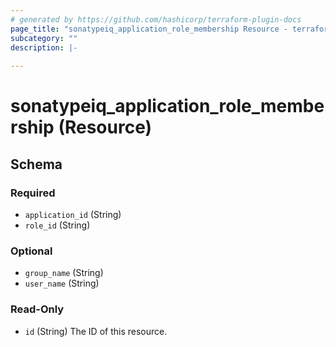 ```yaml
---
# generated by https://github.com/hashicorp/terraform-plugin-docs
page_title: "sonatypeiq_application_role_membership Resource - terraform-provider-sonatypeiq"
subcategory: ""
description: |-
  
---
```


# sonatypeiq_application_role_membership (Resource)





<!-- schema generated by tfplugindocs -->
## Schema

### Required

- `application_id` (String)
- `role_id` (String)

### Optional

- `group_name` (String)
- `user_name` (String)

### Read-Only

- `id` (String) The ID of this resource.
